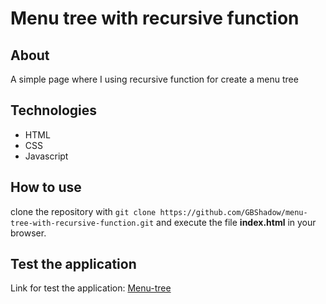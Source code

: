 # Menu tree with recursive function

## About 

A simple page where I using recursive function for create a menu tree

## Technologies

* HTML
* CSS
* Javascript

## How to use

clone the repository with `git clone https://github.com/GBShadow/menu-tree-with-recursive-function.git`
and execute the file **index.html** in your browser.

## Test the application

Link for test the application: [Menu-tree](https://gbshadow.github.io/menu-tree-with-recursive-function/)


